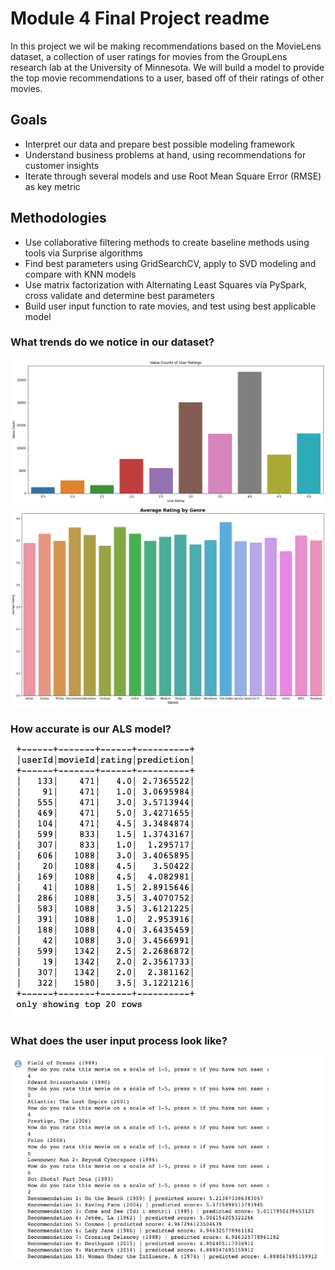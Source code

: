 # Module 4 Final Project readme

In this project we wil be making recommendations based on the MovieLens dataset, a collection of user ratings for movies from the GroupLens research lab at the University of Minnesota. We will build a model to provide the top movie recommendations to a user, based off of their ratings of other movies.

## Goals

* Interpret our data and prepare best possible modeling framework
* Understand business problems at hand, using recommendations for customer insights
* Iterate through several models and use Root Mean Square Error (RMSE) as key metric

## Methodologies

* Use collaborative filtering methods to create baseline methods using tools via Surprise algorithms
* Find best parameters using GridSearchCV, apply to SVD modeling and compare with KNN models
* Use matrix factorization with Alternating Least Squares via PySpark, cross validate and determine best parameters
* Build user input function to rate movies, and test using best applicable model

### What trends do we notice in our dataset?

![User ratings](images/userratings.png)
![Genre ratings](images/genreratings.png)

### How accurate is our ALS model?

![Test predictions](images/testpredictions.png)

### What does the user input process look like?

![User interface](images/userinterface.png)
